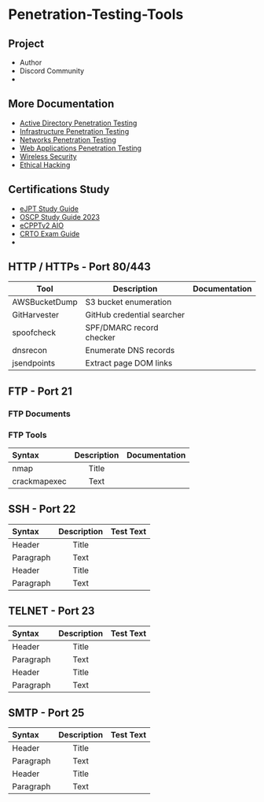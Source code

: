 # Penetration-Testing-Tools

## Project

- Author
- Discord Community
- 


## More Documentation

- [Active Directory Penetration Testing](https://github.com/PopLabSec/Active-Directory-Penetration-Testing)
- [Infrastructure Penetration Testing]()
- [Networks Penetration Testing](https://github.com/PopLabSec/Networking-Penetration-Testing)
- [Web Applications Penetration Testing](https://github.com/PopLabSec/Web-Applications-Penetration-Testing)
- [Wireless Security](https://www.offensive-wireless.com/)
- [Ethical Hacking](https://github.com/PopLabSec/RFS-Ethical-Hacking)


## Certifications Study

- [eJPT Study Guide](https://github.com/PopLabSec/eJPT-Study-Guide)
- [OSCP Study Guide 2023](https://github.com/PopLabSec/OSCP-Study-Guide)
- [eCPPTv2 AIO](https://github.com/PopLabSec/eCPPTv2-AIO)
- [CRTO Exam Guide](https://github.com/PopLabSec/CRTO-Exam-Guide)
- []()



## HTTP / HTTPs - Port 80/443

|Tool	       |Description	| Documentation |
|--------------|------------|---------|
|AWSBucketDump|	S3 bucket enumeration |[]()|
|GitHarvester|	GitHub credential searcher|[]()|
|spoofcheck|	SPF/DMARC record checker|[]()|
|dnsrecon|	Enumerate DNS records|[]()|
|jsendpoints|	Extract page DOM links|[]()|


## FTP - Port 21

### FTP Documents


### FTP Tools

| Syntax      | Description | Documentation     |
| :---        |    :----:   |          ---: |
| nmap      | Title       | []()   |
| crackmapexec   | Text        | []()      |


## SSH - Port 22

| Syntax      | Description | Test Text     |
| :---        |    :----:   |          ---: |
| Header      | Title       | []()   |
| Paragraph   | Text        | []()      |
| Header      | Title       | []()   |
| Paragraph   | Text        | []()      |

## TELNET - Port 23

| Syntax      | Description | Test Text     |
| :---        |    :----:   |          ---: |
| Header      | Title       | []()   |
| Paragraph   | Text        | []()      |
| Header      | Title       | []()   |
| Paragraph   | Text        | []()      |

## SMTP - Port 25

| Syntax      | Description | Test Text     |
| :---        |    :----:   |          ---: |
| Header      | Title       | []()   |
| Paragraph   | Text        | []()      |
| Header      | Title       | []()   |
| Paragraph   | Text        | []()      |